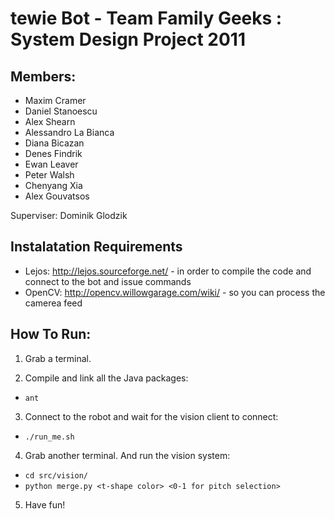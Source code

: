 tewie Bot - Team Family Geeks : System Design Project 2011 
===========================================================

## Members:

* Maxim Cramer
* Daniel Stanoescu
* Alex Shearn
* Alessandro La Bianca
* Diana Bicazan
* Denes Findrik
* Ewan Leaver
* Peter Walsh
* Chenyang Xia
* Alex Gouvatsos

Superviser: Dominik Glodzik

## Instalatation Requirements

- Lejos: http://lejos.sourceforge.net/ - in order to compile the code and connect to the bot and issue commands
- OpenCV: http://opencv.willowgarage.com/wiki/ - so you can process the camerea feed

## How To Run:

1. Grab a terminal.

2. Compile and link all the Java packages:

- `ant`

3. Connect to the robot and wait for the vision client to connect:

- `./run_me.sh`

4. Grab another terminal. And run the vision system:

- `cd src/vision/`
- `python merge.py <t-shape color> <0-1 for pitch selection>`

5. Have fun!


